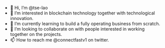 - 👋 Hi, I’m @tse-lao
- 👀 I’m interested in blockchain technology together with technological innovation. 
- 🌱 I’m currently learning to build a fully operating business from scratch. 
- 💞️ I’m looking to collaborate on with people interested in working together on the projects. 
- 📫 How to reach me @connectfastv1 on twitter. 

<!---
tse-lao/tse-lao is a ✨ special ✨ repository because its `README.md` (this file) appears on your GitHub profile.
You can click the Preview link to take a look at your changes.
--->
